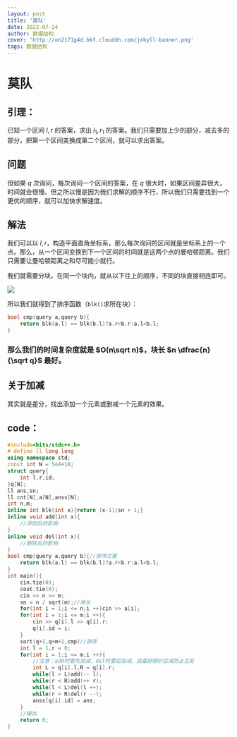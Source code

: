 ```yaml
---
layout: post
title: '莫队'
date: 2022-07-24
author: 数据结构
cover: 'http://on2171g4d.bkt.clouddn.com/jekyll-banner.png'
tags: 数据结构
---
```


# 莫队

## 引理：

已知一个区间 $l,r$ 的答案，求出 $l_1,r_1$ 的答案。我们只需要加上少的部分，减去多的部分，把第一个区间变换成第二个区间，就可以求出答案。

## 问题

但如果 $q$ 次询问，每次询问一个区间的答案，在 $q$ 很大时，如果区间差异很大，时间就会很慢。但之所以慢是因为我们求解的顺序不行，所以我们只需要找到一个更优的顺序，就可以加快求解速度。

## 解法

我们可以以 $l,r$，构造平面直角坐标系，那么每次询问的区间就是坐标系上的一个点。那么，从一个区间变换到下一个区间的时间就是这两个点的曼哈顿距离。我们只需要让曼哈顿距离之和尽可能小就行。

我们就需要分块。在同一个块内，就从以下往上的顺序，不同的块直接相连即可。

![](https://cdn.luogu.com.cn/upload/image_hosting/6axg9t2m.png)

所以我们就得到了排序函数（`blk()`求所在块）：

```cpp
bool cmp(query a,query b){
	return blk(a.l) == blk(b.l)?a.r<b.r:a.l<b.l;
}
```
### 那么我们的时间复杂度就是 $O(n\sqrt n)$，块长 $n \dfrac{n}{\sqrt q}$ 最好。

## 关于加减

其实就是差分，找出添加一个元素或删减一个元素的效果。

## code：

```cpp
#include<bits/stdc++.h>
# define ll long long
using namespace std;
const int N = 5e4+10;
struct query{
	int l,r,id;
}q[N];
ll ans,sn;
ll cnt[N],a[N],anss[N];
int n,m;
inline int blk(int x){return (x-1)/sn + 1;}
inline void add(int x){
	//添加后的影响
}
inline void del(int x){
	//删除后的影响
}
bool cmp(query a,query b){//排序方案
	return blk(a.l) == blk(b.l)?a.r<b.r:a.l<b.l;
}
int main(){
	cin.tie(0);
	cout.tie(0);
	cin >> n >> m;
	sn = n / sqrt(m);//块长
	for(int i = 1;i <= n;i ++)cin >> a[i];
	for(int i = 1;i <= m;i ++){
		cin >> q[i].l >> q[i].r;
		q[i].id = i;
	}
	sort(q+1,q+m+1,cmp)//排序
	int l = 1,r = 0;
	for(int i = 1;i <= m;i ++){
        //注意：add时要先加减，del时要后加减。且最好限价后减防止互反
		int L = q[i].l,R = q[i].r;
		while(l > L)add(-- l);
		while(r < R)add(++ r);
		while(l < L)del(l ++);
		while(r > R)del(r --);
		anss[q[i].id] = ans;
	}
	//输出
	return 0;
}
```